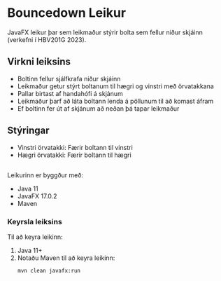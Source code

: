 # Bouncedown Leikur

JavaFX leikur þar sem leikmaður stýrir bolta sem fellur niður skjáinn (verkefni í HBV201G 2023).


## Virkni leiksins

- Boltinn fellur sjálfkrafa niður skjáinn
- Leikmaður getur stýrt boltanum til hægri og vinstri með örvatakkana 
- Pallar birtast af handahófi á skjánum
- Leikmaður þarf að láta boltann lenda á pöllunum til að komast áfram
- Ef boltinn fer út af skjánum að neðan þá tapar leikmaður

## Stýringar

- Vinstri örvatakki: Færir boltann til vinstri
- Hægri örvatakki: Færir boltann til hægri

##

Leikurinn er byggður með:
- Java 11
- JavaFX 17.0.2
- Maven

### Keyrsla leiksins

Til að keyra leikinn:

1. Java 11+
2. Notaðu Maven til að keyra leikinn:
   ```
   mvn clean javafx:run
   ```
